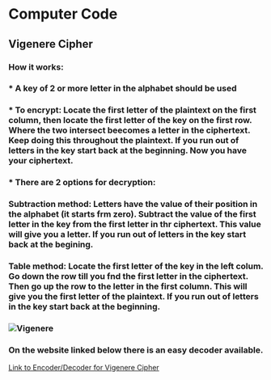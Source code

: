# Computer Code
## Vigenere Cipher 
### How it works:
### * A key of 2 or more letter in the alphabet should be used
### * To encrypt: Locate the first letter of the plaintext on the first column, then locate the first letter of the key on the first row. Where the two intersect beecomes a letter in the ciphertext. Keep doing this throughout the plaintext. If you run out of letters in the key start back at the beginning. Now you have your ciphertext.
### * There are 2 options for decryption:
### Subtraction method: Letters have the value of their position in the alphabet (it starts frm zero). Subtract the value of the first letter in the key from the first letter in thr ciphertext. This value will give you a letter. If you run out of letters in the key start back at the begining.
### Table method: Locate the first letter of the key in the left colum. Go down the row till you fnd the first letter in the ciphertext. Then go up the row to the letter in the first column. This will give you the first letter of the plaintext. If you run out of letters in the key start back at the beginning.

### ![Vigenere](https://user-images.githubusercontent.com/72951482/142250285-3249a34e-b803-413c-8137-aaef12b70363.png)
### On the website linked below there is an easy decoder available.

[Link to Encoder/Decoder for Vigenere Cipher](https://cryptii.com/pipes/vigenere-cipher)
